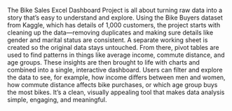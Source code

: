 The Bike Sales Excel Dashboard Project is all about turning raw data into a story that’s easy to understand and explore. Using the Bike Buyers dataset from Kaggle, which has details of 1,000 customers, the project starts with cleaning up the data—removing duplicates and making sure details like gender and marital status are consistent. A separate working sheet is created so the original data stays untouched. From there, pivot tables are used to find patterns in things like average income, commute distance, and age groups. These insights are then brought to life with charts and combined into a single, interactive dashboard. Users can filter and explore the data to see, for example, how income differs between men and women, how commute distance affects bike purchases, or which age group buys the most bikes. It’s a clean, visually appealing tool that makes data analysis simple, engaging, and meaningful.

